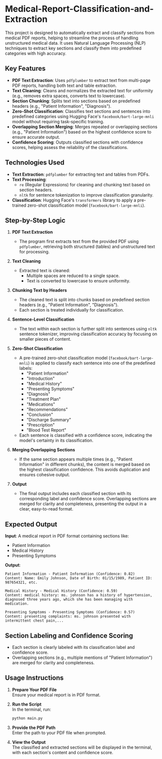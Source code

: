 # Medical-Report-Classification-and-Extraction

This project is designed to automatically extract and classify sections from medical PDF reports, helping to streamline the process of handling unstructured medical data. It uses Natural Language Processing (NLP) techniques to extract key sections and classify them into predefined categories with high accuracy.

## Key Features
- **PDF Text Extraction**: Uses `pdfplumber` to extract text from multi-page PDF reports, handling both text and table extraction.
- **Text Cleaning**: Cleans and normalizes the extracted text for uniformity (e.g., removes extra spaces, converts text to lowercase).
- **Section Chunking**: Splits text into sections based on predefined headers (e.g., "Patient Information", "Diagnosis").
- **Zero-Shot Classification**: Classifies text sections and sentences into predefined categories using Hugging Face's `facebook/bart-large-mnli` model without requiring task-specific training.
- **Overlapping Section Merging**: Merges repeated or overlapping sections (e.g., "Patient Information") based on the highest confidence score to ensure accurate output.
- **Confidence Scoring**: Outputs classified sections with confidence scores, helping assess the reliability of the classifications.

## Technologies Used
- **Text Extraction**: `pdfplumber` for extracting text and tables from PDFs.
- **Text Processing**:
  - `re` (Regular Expressions) for cleaning and chunking text based on section headers.
  - `nltk` for sentence tokenization to improve classification granularity.
- **Classification**: Hugging Face's `transformers` library to apply a pre-trained zero-shot classification model (`facebook/bart-large-mnli`).

## Step-by-Step Logic
1. **PDF Text Extraction**
   - The program first extracts text from the provided PDF using `pdfplumber`, retrieving both structured (tables) and unstructured text for processing.

2. **Text Cleaning**
   - Extracted text is cleaned:
     - Multiple spaces are reduced to a single space.
     - Text is converted to lowercase to ensure uniformity.

3. **Chunking Text by Headers**
   - The cleaned text is split into chunks based on predefined section headers (e.g., "Patient Information", "Diagnosis").
   - Each section is treated individually for classification.

4. **Sentence-Level Classification**
   - The text within each section is further split into sentences using `nltk` sentence tokenizer, improving classification accuracy by focusing on smaller pieces of content.

5. **Zero-Shot Classification**
   - A pre-trained zero-shot classification model (`facebook/bart-large-mnli`) is applied to classify each sentence into one of the predefined labels:
     - "Patient Information"
     - "Introduction"
     - "Medical History"
     - "Presenting Symptoms"
     - "Diagnosis"
     - "Treatment Plan"
     - "Medications"
     - "Recommendations"
     - "Conclusion"
     - "Discharge Summary"
     - "Prescription"
     - "Blood Test Report"
   - Each sentence is classified with a confidence score, indicating the model's certainty in its classification.

6. **Merging Overlapping Sections**
   - If the same section appears multiple times (e.g., "Patient Information" in different chunks), the content is merged based on the highest classification confidence. This avoids duplication and ensures cohesive output.

7. **Output**
   - The final output includes each classified section with its corresponding label and confidence score. Overlapping sections are merged for clarity and completeness, presenting the output in a clear, easy-to-read format.

## Expected Output
**Input**: A medical report in PDF format containing sections like:
   - Patient Information
   - Medical History
   - Presenting Symptoms

**Output**:
```plaintext
Patient Information - Patient Information (Confidence: 0.82)
Content: Name: Emily Johnson, Date of Birth: 01/15/1989, Patient ID: 987654321, etc.

Medical History - Medical History (Confidence: 0.59)
Content: medical history: ms. johnson has a history of hypertension, diagnosed three years ago, which she has been managing with medication.

Presenting Symptoms - Presenting Symptoms (Confidence: 0.57)
Content: presenting complaints: ms. johnson presented with intermittent chest pain,...

```
## Section Labeling and Confidence Scoring
- Each section is clearly labeled with its classification label and confidence score.
- Overlapping sections (e.g., multiple mentions of "Patient Information") are merged for clarity and completeness.

## Usage Instructions
1. **Prepare Your PDF File**  
   Ensure your medical report is in PDF format.

2. **Run the Script**  
   In the terminal, run:
   ```bash
   python main.py

3. **Provide the PDF Path**  
   Enter the path to your PDF file when prompted.

4. **View the Output**  
   The classified and extracted sections will be displayed in the terminal, with each section's content and confidence score.


